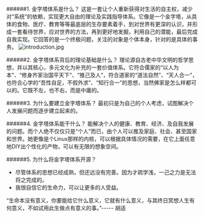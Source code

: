 ######1. 金字塔体系是什么？
这是一套让个人重新获得对生活的自主权，减少对“系统”的依赖，实现更大自由的理论及实践指导体系。它像是一个金字塔，从具体的食物、医疗、教育等等最底层的生存要素着手，到对世界有更深的认识，并形成一套看待世界，应对世界的方法，再到更好地发掘，利用自己的潜能，最后完成自我实现。它回答的是一个终极问题，关注的对象是个体本身，针对的是具体的事务。
![introduction.jpg](https://steemitimages.com/DQmdTqVy2c2CLqm4AgguYWChyo5ZMYRV93eajM6hTvw62ji/introduction.jpg)

######2. 金字塔体系背后的理论基础是什么？
理论源自古老中华文明的哲学思想，并以其核心，多元文化为补充的一套价值体系。它符合儒家的“以人为本”、“修身齐家治国平天下”、“推己及人”，符合道家的“道法自然”、“天人合一”，也符合心学的“吾性自足，不假外求”、“知行合一”的思想，当然佛家是怎么样都可以的。它既不左，也不右，而是中庸的。

######3. 为什么要建立金字塔体系？
最初只是为自己的个人考虑，试图解决个人发展问题而逐步建立起来的。

######4. 金字塔体系能干什么？
能解决个人的健康、教育、经济、及自我发展的问题。而个人绝不仅仅只是“个人”而已，由个人可以推及家庭、社会、甚至国家和世界。她更像是个Linux那样的内核，可以根据具体情况的需要，在它上面任意地DIY出个性化的产物，可以有无限的想象空间。

######5. 为什么将金字塔体系开源？
- 尽管体系的思想已经成熟，但还远没有完善。因为才疏学浅，一己之力是无法将之完成的。
- 我很自信它的生命力，可以让更多的人受益。

“生命本没有意义，你要能给它什么意义，它就有什么意义，与其终日冥想人生有何意义，不如试用此生做点有意义的事。”----- 胡适
